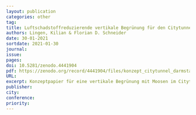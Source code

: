 ```yaml
---
layout: publication
categories: other
tag: 
title: Luftschadstoffreduzierende vertikale Begrünung für den Citytunnel Darmstadt
authors: Lingen, Kilian & Florian D. Schneider
date: 30-01-2021
sortdate: 2021-01-30
journal:
issue:
pages:
doi: 10.5281/zenodo.4441904
pdf: https://zenodo.org/record/4441904/files/konzept_citytunnel_darmstadt.pdf?download=1
URL:
excerpt: Konzeptpapier für eine vertikale Begrünung mit Moosen im Citytunnel der Stadt Darmstadt zur Reduzierung von Luftschadstoffen
publisher:
city:
conference:
priority:
---
```

